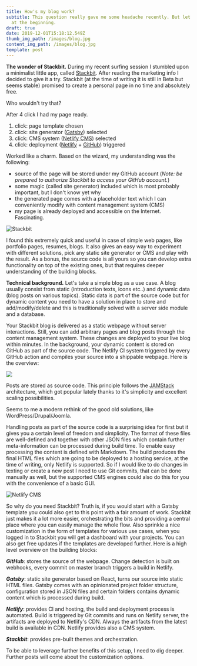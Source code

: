 ```yaml
---
title: How's my blog work?
subtitle: This question really gave me some headache recently. But let's start
  at the beginning.
draft: true
date: 2019-12-01T15:18:12.549Z
thumb_img_path: /images/blog.jpg
content_img_path: /images/blog.jpg
template: post
---
```

**The wonder of Stackbit.** During my recent surfing session I stumbled upon a minimalist little app, called [Stackbit](https://www.stackbit.com/).  After reading the marketing info I decided to give it a try. Stackbit (at the time of writing it is still in Beta but seems stable) promised to create a personal page in no time and absolutely free. 

Who wouldn't try that? 

After 4 click I had my page ready.

1. click: page template chosen
2. click: site generator ([Gatsby](https://www.gatsbyjs.org/)) selected
3. click: CMS system ([Netlify CMS](https://www.netlifycms.org/)) selected
4. click: deployment ([Netlify](https://www.netlify.com/) + [GitHub](https://github.com/)) triggered

Worked like a charm. Based on the wizard, my understanding was the following: 

* source of the page will be stored under my GitHub account (*Note: be prepared to authorize Stackbit to access your GitHub account.*)
* some magic (called site generator) included which is most probably important, but I don't know yet why
* the generated page comes with a placeholder text which I can conveniently modify with content management system (CMS)
* my page is already deployed and accessible on the Internet. Fascinating.

![Stackbit](/images/stackbit.jpg "Stackbit theme selector")

I found this extremely quick and useful in case of simple web pages, like portfolio pages, resumes, blogs. It also gives an easy way to experiment with different solutions, pick any static site generator or CMS and play with the result. As a bonus, the source code is all yours so you can develop extra functionality on top of the existing ones, but that requires deeper understanding of the building blocks. 

**Technical background.**  Let's take a simple blog as a use case. A blog usually consist from static (introduction texts, icons etc..) and dynamic data (blog posts on various topics). Static data is part of the source code but for dynamic content you need to have a solution in place to store and add/modify/delete and this is traditionally solved with a server side module and a database. 

Your Stackbit blog is delivered as a static webpage without server interactions. Still, you can add arbitrary pages and blog posts through the content management system. These changes are deployed to your live blog within minutes. In the background, your dynamic content is stored on GitHub as part of the source code. The Netlify CI system triggered by every GitHub action and compiles your source into a shippable webpage. Here is the overview:

![](/images/stackbitblog.png)

Posts are stored as source code. This principle follows the [JAMStack](https://jamstack.org/) architecture, which got popular lately thanks to it's simplicity and excellent scaling possibilities. 

Seems to me a modern rethink of the good old solutions, like WordPress/Drupal/Joomla.

Handling posts as part of the source code is a surprising idea for first but it gives you a certain level of freedom and simplicity. The format of these files are well-defined and together with other JSON files which contain further meta-information can be processed during build time. To enable easy processing the content is defined with Markdown. The build produces the final HTML files which are going to be deployed to a hosting service, at the time of writing, only Netlify is supported. So if I would like to do changes in texting or create a new post I need to use Git commits, that can be done manually as well, but the supported CMS engines could also do this for you with the convenience of a basic GUI.

![Netlify CMS](/images/cms.jpg "Netlify CMS")

So why do you need Stackbit? Truth is, if you would start with a Gatsby template you could also get to this point with a fair amount of work. Stackbit just makes it a lot more easier, orchestrating the bits and providing a central place where you can easily manage the whole flow. Also sprinkle a nice customization in the form of templates for various use cases, when you logged in to Stackbit you will get a dashboard with your projects. You can also get free updates if the templates are developed further. Here is a high level overview on the building blocks:

***GitHub***: stores the source of the webpage. Change detection is built on webhooks, every commit on master branch triggers a build in Netlify.

***Gatsby***: static site generator based on React, turns our source into static HTML files. Gatsby comes with an opinionated project folder structure, configuration stored in JSON files and certain folders contains dynamic content which is processed during build. 

***Netlify***: provides CI and hosting, the build and deployment process is automated. Build is triggered by Git commits and runs on Netlify server, the artifacts are deployed to Netlify's CDN. Always the artifacts from the latest build is available in CDN. Netlify provides also a CMS system.

***Stackbit***: provides pre-built themes and orchestration. 

To be able to leverage further benefits of this setup, I need to dig deeper. Further posts will come about the customization options.